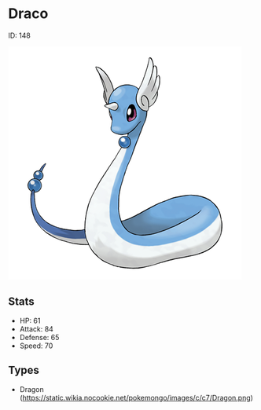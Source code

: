 # Draco


ID: 148

![](https://raw.githubusercontent.com/PokeAPI/sprites/master/sprites/pokemon/other/official-artwork/148.png "Draco")

## Stats


 - HP: 61
 - Attack: 84
 - Defense: 65
 - Speed: 70

## Types


 - Dragon (https://static.wikia.nocookie.net/pokemongo/images/c/c7/Dragon.png)
